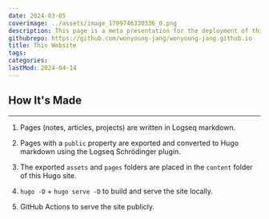```yaml
---
date: 2024-03-05
coverimage: ../assets/image_1709746330336_0.png
description: This page is a meta presentation for the deployment of this website (and this page).
githubrepo: https://github.com/wonyoung-jang/wonyoung-jang.github.io
title: This Website
tags:
categories:
lastMod: 2024-04-14
---
```

## How It's Made

---

1. Pages (notes, articles, projects) are written in Logseq markdown.

2. Pages with a `public` property are exported and converted to Hugo markdown using the Logseq Schrödinger plugin.

3. The exported `assets` and `pages` folders are placed in the `content` folder of this Hugo site.

4. `hugo -D` + `hugo serve -D` to build and serve the site locally.

5. GitHub Actions to serve the site publicly.
